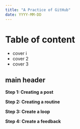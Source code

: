 ```yaml
---
title: "A Practice of GitHub"
date: YYYY-MM-DD
---
```


# Table of content
- cover i
- cover 2
- cover 3

## main header
**Step 1: Creating a post**

**Step 2: Creating a routine**

**Step 3: Create a loop**

**Step 4: Create a feedback**
